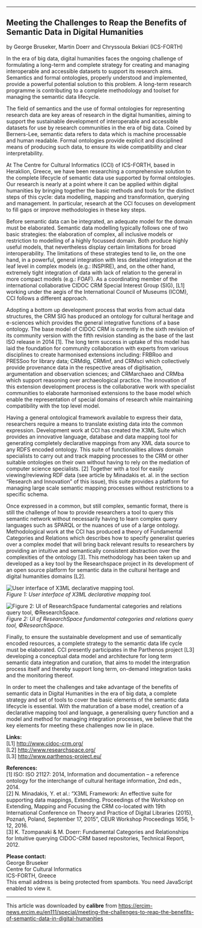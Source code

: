 
<?xml version='1.0' encoding='utf-8'?>
<html xmlns="http://www.w3.org/1999/xhtml">
  <head>
    <title>Meeting the Challenges to Reap the Benefits of Semantic Data in Digital Humanities</title>
    <meta http-equiv="Content-Type" content="text/html; charset=utf-8"/>
  <link href="../../stylesheet.css" rel="stylesheet" type="text/css"/>
<link href="../../page_styles.css" rel="stylesheet" type="text/css"/>
</head>
  <body class="calibre"> <hr class="calibre6"/>
</div><h2 class="calibre7">Meeting the Challenges to Reap the Benefits of Semantic Data in Digital Humanities</h2><div class="calibre5"><div itemprop="articleBody" class="calibre5">
<p class="calibre8">by George Bruseker, Martin Doerr and Chryssoula Bekiari (ICS-FORTH)</p>
<p class="calibre8">In the era of big data, digital humanities faces the ongoing challenge of formulating a long-term and complete strategy for creating and managing interoperable and accessible datasets to support its research aims. Semantics and formal ontologies, properly understood and implemented, provide a powerful potential solution to this problem. A long-term research programme is contributing to a complete methodology and toolset for managing the semantic data lifecycle.</p>
<p class="calibre8">The field of semantics and the use of formal ontologies for representing research data are key areas of research in the digital humanities, aiming to support the sustainable development of interoperable and accessible datasets for use by research communities in the era of big data. Coined by Berners-Lee, semantic data refers to data which is machine processable and human readable. Formal ontologies provide explicit and disciplined means of producing such data, to ensure its wide compatibility and clear interpretability.</p>
<p class="calibre8">At The Centre for Cultural Informatics (CCI) of ICS-FORTH, based in Heraklion, Greece, we have been researching a comprehensive solution to the complete lifecycle of semantic data use supported by formal ontologies. Our research is nearly at a point where it can be applied within digital humanities by bringing together the basic methods and tools for the distinct steps of this cycle: data modelling, mapping and transformation, querying and management. In particular, research at the CCI focuses on development to fill gaps or improve methodologies in these key steps.</p>
<p class="calibre8">Before semantic data can be integrated, an adequate model for the domain must be elaborated. Semantic data modelling typically follows one of two basic strategies: the elaboration of complex, all inclusive models or restriction to modelling of a highly focussed domain. Both produce highly useful models, that nevertheless display certain limitations for broad interoperability. The limitations of these strategies tend to lie, on the one hand, in a powerful, general integration with less detailed integration at the leaf level in complex models (e.g.: INSPIRE), and, on the other hand, extremely tight integration of data with lack of relation to the general in more compact models (e.g.: FOAF). As a coordinating member of the international collaborative CIDOC CRM Special Interest Group (SIG), [L1] working under the aegis of the International Council of Museums (ICOM), CCI follows a different approach.</p>
<p class="calibre8">Adopting a bottom up development process that works from actual data structures, the CRM SIG has produced an ontology for cultural heritage and e-sciences which provides the general integrative functions of a base ontology. The base model of CIDOC CRM is currently in the sixth revision of its community version with the fifth revision standing as the base of the last ISO release in 2014 [1]. The long term success in uptake of this model has laid the foundation for community collaboration with experts from various disciplines to create harmonised extensions including: FRBRoo and PRESSoo for library data; CRMdig, CRMinf, and CRMsci which collectively provide provenance data in the respective areas of digitisation, argumentation and observation sciences; and CRMarchaeo and CRMba which support reasoning over archaeological practice. The innovation of this extension development process is the collaborative work with specialist communities to elaborate harmonised extensions to the base model which enable the representation of special domains of research while maintaining compatibility with the top level model.  </p>
<p class="calibre8">Having a general ontological framework available to express their data, researchers require a means to translate existing data into the common expression. Development work at CCI has created the X3ML Suite which provides an innovative language, database and data mapping tool for generating completely declarative mappings from any XML data source to any RDFS encoded ontology. This suite of functionalities allows domain specialists to carry out and track mapping processes to the CRM or other suitable ontologies on their own without having to rely on the mediation of computer science specialists. [2] Together with a tool for easily viewing/reviewing RDF data (see article by Minadakis et. al. in the section “Research and Innovation” of this issue), this suite provides a platform for managing large scale semantic mapping processes without restrictions to a specific schema.</p>
<p class="calibre8">Once expressed in a common, but still complex, semantic format, there is still the challenge of how to provide researchers a tool to query this semantic network without necessarily having to learn complex query languages such as SPARQL or the nuances of use of a large ontology. Methodological work at the CCI has produced a theory of Fundamental Categories and Relations which describes how to specify generalist queries over a complex model that will bring back relevant results to researchers by providing an intuitive and semantically consistent abstraction over the complexities of the ontology [3]. This methodology has been taken up and developed as a key tool by the Researchspace project in its development of an open source platform for semantic data in the cultural heritage and digital humanities domains [L2].</p>
<p class="calibre8"><img src="images/img1_u11.png" alt="User interface of X3ML declarative mapping tool." class="calibre2"/><br class="calibre5"/><em class="calibre11">Figure 1: User interface of X3ML declarative mapping tool.</em></p>
<p class="calibre8"><img src="images/img2_u5.png" alt="Figure 2: UI of ResearchSpace fundamental categories and relations query tool, &#xA9;ResearchSpace." class="calibre2"/><br class="calibre5"/><em class="calibre11">Figure 2: UI of ResearchSpace fundamental categories and relations query tool, ©ResearchSpace.</em></p>
<p class="calibre8">Finally, to ensure the sustainable development and use of semantically encoded resources, a complete strategy to the semantic data life cycle must be elaborated. CCI presently participates in the Parthenos project [L3] developing a conceptual data model and architecture for long term semantic data integration and curation, that aims to model the intergration process itself and thereby support long term, on-demand integration tasks and the monitoring thereof.</p>
<p class="calibre8">In order to meet the challenges and take advantage of the benefits of semantic data in Digital Humanities in the era of big data, a complete strategy and set of tools to cover the basic elements of the semantic data lifecycle is essential. With the maturation of a base model, creation of a declarative mapping tool and language, a generalising query function and a model and method for managing integration processes, we believe that the key elements for meeting these challenges now lie in place.</p>
<p class="calibre8"><strong class="calibre9">Links:</strong><br class="calibre5"/>[L1] <a href="http://www.cidoc-crm.org/">http://www.cidoc-crm.org/</a> <br class="calibre5"/>[L2] <a href="http://www.researchspace.org/">http://www.researchspace.org/</a><br class="calibre5"/>[L3] <a href="http://www.parthenos-project.eu/">http://www.parthenos-project.eu/</a></p>
<p class="calibre8"><strong class="calibre9">References:</strong><br class="calibre5"/>[1] ISO: ISO 21127: 2014, Information and documentation – a reference ontology for the interchange of cultural heritage information, 2nd edn., 2014.<br class="calibre5"/>[2] N. Minadakis, Y. et al.: “X3ML Framework: An effective suite for supporting data mappings, Extending. Proceedings of the Workshop on Extending, Mapping and Focusing the CRM co-located with 19th International Conference on Theory and Practice of Digital Libraries (2015), Poznań, Poland, September 17, 2015”, CEUR Workshop Proceedings 1656, 1-12, 2016.<br class="calibre5"/>[3] K. Tzompanaki &amp; M. Doerr: Fundamental Categories and Relationships for Intuitive querying CIDOC-CRM based repositories, Technical Report, 2012.</p>
<p class="calibre8"><strong class="calibre9">Please contact:</strong><br class="calibre5"/>George Bruseker<br class="calibre5"/>Centre for Cultural Informatics <br class="calibre5"/>ICS-FORTH, Greece<br class="calibre5"/><span id="cloak3740646ceb66658b21c4b594f570f5c5">This email address is being protected from spambots. You need JavaScript enabled to view it.</span></p> </div>
</div><div class="calibre_navbar">
<hr class="calibre6"/>
<p class="calibre10">This article was downloaded by <strong class="calibre9">calibre</strong> from <a href="https://ercim-news.ercim.eu/en111/special/meeting-the-challenges-to-reap-the-benefits-of-semantic-data-in-digital-humanities" rel="calibre-downloaded-from">https://ercim-news.ercim.eu/en111/special/meeting-the-challenges-to-reap-the-benefits-of-semantic-data-in-digital-humanities</a></p>
<br class="calibre5"/><br class="calibre5"/></a>  </div></body></html>
